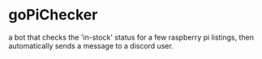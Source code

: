 # goPiChecker
a bot that checks the 'in-stock' status for a few raspberry pi listings, then automatically sends a message to a discord user.

